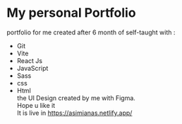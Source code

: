 # My personal Portfolio
portfolio for me created after 6 month of self-taught with :  
-  Git  
-  Vite  
-  React Js  
-  JavaScript  
-  Sass  
-  css  
-  Html  
the UI Design created by me with Figma.  
Hope u like it  
It is live in https://asimianas.netlify.app/

